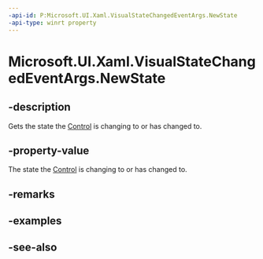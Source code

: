 ```yaml
---
-api-id: P:Microsoft.UI.Xaml.VisualStateChangedEventArgs.NewState
-api-type: winrt property
---
```


<!-- Property syntax
public Microsoft.UI.Xaml.VisualState NewState { get;  set; }
-->

# Microsoft.UI.Xaml.VisualStateChangedEventArgs.NewState

## -description

Gets the state the [Control](../microsoft.ui.xaml.controls/control.md) is changing to or has changed to.

## -property-value

The state the [Control](../microsoft.ui.xaml.controls/control.md) is changing to or has changed to.

## -remarks

## -examples

## -see-also
